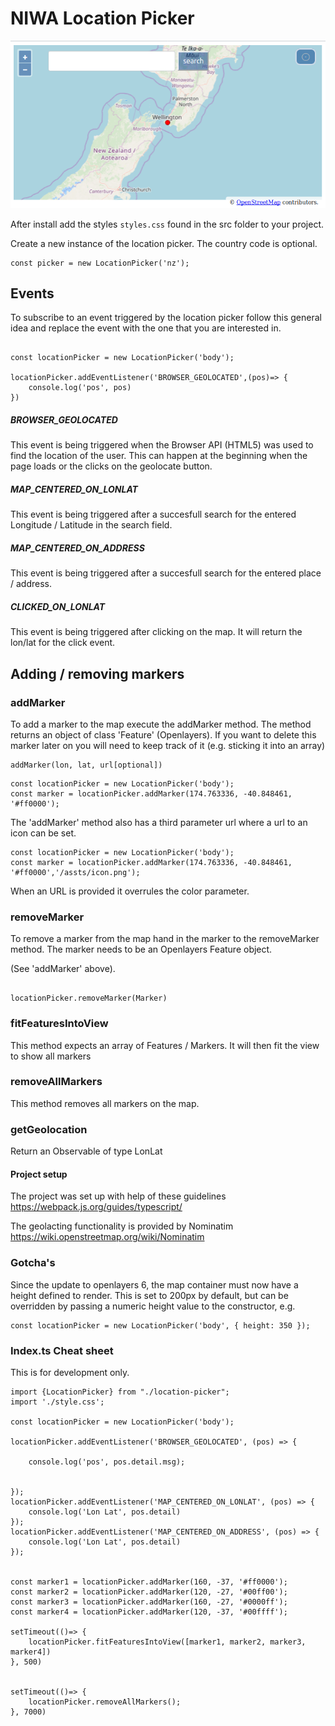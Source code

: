 # NIWA Location Picker




![Alt text](./LocationFinder2.png?raw=true "Test")

After install add the styles ````styles.css```` found in the src folder to your project.

Create a new instance of the location picker. The country code is optional.
```angular2
const picker = new LocationPicker('nz');

```
## Events

To subscribe to an event triggered by the location picker follow this general idea and replace the event with the one that you are interested in.

```angular2

const locationPicker = new LocationPicker('body');

locationPicker.addEventListener('BROWSER_GEOLOCATED',(pos)=> {
    console.log('pos', pos)
})
```
##### BROWSER_GEOLOCATED

This event is being triggered when the Browser API (HTML5) was used to find the location of the user. 
This can happen at the beginning when the page loads or the clicks on the geolocate button.

##### MAP_CENTERED_ON_LONLAT

This event is being triggered after a succesfull search for the entered Longitude / Latitude in the search field.

##### MAP_CENTERED_ON_ADDRESS

This event is being triggered after a succesfull search for the entered place / address.

##### CLICKED_ON_LONLAT
This event is being triggered after clicking on the map. It will return the lon/lat for the click event. 
## Adding / removing markers

### addMarker

To add a marker to the map execute the addMarker method. The method returns an object of class 'Feature' (Openlayers). 
If you want to delete this marker later on you will need to keep track of it (e.g. sticking it into an array)


```angular2
addMarker(lon, lat, url[optional])
```



````angular2
const locationPicker = new LocationPicker('body');
const marker = locationPicker.addMarker(174.763336, -40.848461, '#ff0000');
````

The 'addMarker' method also has a third parameter url where a url to an icon can be set. 

```angular2
const locationPicker = new LocationPicker('body');
const marker = locationPicker.addMarker(174.763336, -40.848461, '#ff0000','/assts/icon.png');
```

When an URL is provided it overrules the color parameter.
### removeMarker

To remove a marker from the map hand in the marker to the removeMarker method. The marker needs to be an Openlayers Feature object.

(See 'addMarker' above).
````angular2

locationPicker.removeMarker(Marker)

````
 
### fitFeaturesIntoView

This method expects an array of Features / Markers. It will then fit the view to show all markers  

### removeAllMarkers 

This method removes all markers on the map.
### getGeolocation
Return an Observable of type LonLat

#### Project setup

The project was set up with help of these guidelines 
https://webpack.js.org/guides/typescript/

The geolacting functionality is provided by Nominatim 
https://wiki.openstreetmap.org/wiki/Nominatim

### Gotcha's
Since the update to openlayers 6, the map container must now have a height defined to render.
This is set to 200px by default, but can be overridden by passing a numeric height value to the constructor, e.g.

```angular2
const locationPicker = new LocationPicker('body', { height: 350 });
```

### Index.ts Cheat sheet
This is for development only.

```angular2
import {LocationPicker} from "./location-picker";
import './style.css';

const locationPicker = new LocationPicker('body');

locationPicker.addEventListener('BROWSER_GEOLOCATED', (pos) => {

    console.log('pos', pos.detail.msg);


});
locationPicker.addEventListener('MAP_CENTERED_ON_LONLAT', (pos) => {
    console.log('Lon Lat', pos.detail)
});
locationPicker.addEventListener('MAP_CENTERED_ON_ADDRESS', (pos) => {
    console.log('Lon Lat', pos.detail)
});


const marker1 = locationPicker.addMarker(160, -37, '#ff0000');
const marker2 = locationPicker.addMarker(120, -27, '#00ff00');
const marker3 = locationPicker.addMarker(160, -27, '#0000ff');
const marker4 = locationPicker.addMarker(120, -37, '#00ffff');

setTimeout(()=> {
    locationPicker.fitFeaturesIntoView([marker1, marker2, marker3, marker4])
}, 500)


setTimeout(()=> {
    locationPicker.removeAllMarkers();
}, 7000)


```
